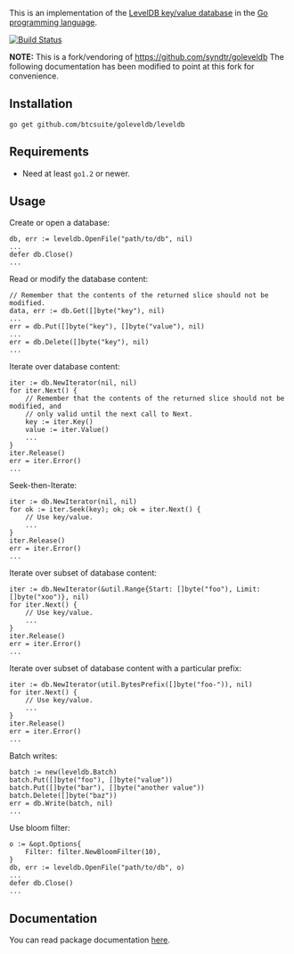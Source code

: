 This is an implementation of the [LevelDB key/value database](http:code.google.com/p/leveldb) in the [Go programming language](http:golang.org).

[![Build Status](https://travis-ci.org/btcsuite/goleveldb.png?branch=master)](https://travis-ci.org/btcsuite/goleveldb)

**NOTE:** This is a fork/vendoring of https://github.com/syndtr/goleveldb
The following documentation has been modified to point at this fork for
convenience.

Installation
-----------

	go get github.com/btcsuite/goleveldb/leveldb

Requirements
-----------

* Need at least `go1.2` or newer.

Usage
-----------

Create or open a database:

	db, err := leveldb.OpenFile("path/to/db", nil)
	...
	defer db.Close()
	...

Read or modify the database content:

	// Remember that the contents of the returned slice should not be modified.
	data, err := db.Get([]byte("key"), nil)
	...
	err = db.Put([]byte("key"), []byte("value"), nil)
	...
	err = db.Delete([]byte("key"), nil)
	...

Iterate over database content:

	iter := db.NewIterator(nil, nil)
	for iter.Next() {
		// Remember that the contents of the returned slice should not be modified, and
		// only valid until the next call to Next.
		key := iter.Key()
		value := iter.Value()
		...
	}
	iter.Release()
	err = iter.Error()
	...

Seek-then-Iterate:

	iter := db.NewIterator(nil, nil)
	for ok := iter.Seek(key); ok; ok = iter.Next() {
		// Use key/value.
		...
	}
	iter.Release()
	err = iter.Error()
	...

Iterate over subset of database content:

	iter := db.NewIterator(&util.Range{Start: []byte("foo"), Limit: []byte("xoo")}, nil)
	for iter.Next() {
		// Use key/value.
		...
	}
	iter.Release()
	err = iter.Error()
	...

Iterate over subset of database content with a particular prefix:

	iter := db.NewIterator(util.BytesPrefix([]byte("foo-")), nil)
	for iter.Next() {
		// Use key/value.
		...
	}
	iter.Release()
	err = iter.Error()
	...

Batch writes:

	batch := new(leveldb.Batch)
	batch.Put([]byte("foo"), []byte("value"))
	batch.Put([]byte("bar"), []byte("another value"))
	batch.Delete([]byte("baz"))
	err = db.Write(batch, nil)
	...

Use bloom filter:

	o := &opt.Options{
		Filter: filter.NewBloomFilter(10),
	}
	db, err := leveldb.OpenFile("path/to/db", o)
	...
	defer db.Close()
	...

Documentation
-----------

You can read package documentation [here](http:godoc.org/github.com/btcsuite/goleveldb).
